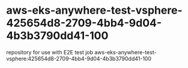 # aws-eks-anywhere-test-vsphere-425654d8-2709-4bb4-9d04-4b3b3790dd41-100
repository for use with E2E test job aws-eks-anywhere-test-vsphere:425654d8-2709-4bb4-9d04-4b3b3790dd41-100
